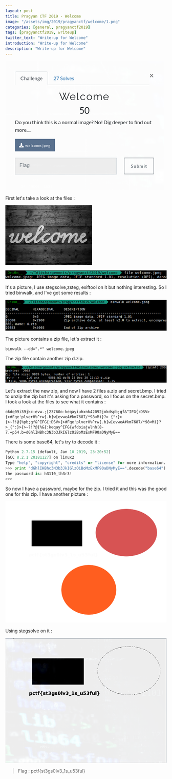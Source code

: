 ```yaml
---
layout: post
title: Pragyan CTF 2019 - Welcome
image: "/assets/img/2019/pragyanctf/welcome/1.png"
categories: [general, pragyanctf2019]
tags: [pragyanctf2019, writeup]
twitter_text: "Write-up for Welcome"
introduction: "Write-up for Welcome"
description: "Write-up for Welcome"
---
```


![](/assets/img/2019/pragyanctf/welcome/1.png)

First let's take a look at the files :

![](/assets/img/2019/pragyanctf/welcome/welcome.jpeg)

![](/assets/img/2019/pragyanctf/welcome/2.png)

It's a picture, I use stegsolve,zsteg, exiftool on it but nothing interesting. So I tried binwalk, and I've got some results :

![](/assets/img/2019/pragyanctf/welcome/3.png)

The picture contains a zip file, let's extract it :

```
binwalk --dd=".*" welcome.jpeg
```

The zip file contain another zip d.zip.

![](/assets/img/2019/pragyanctf/welcome/4.png)

Let's extract the new zip, and now I have 2 files a.zip and secret.bmp. I tried to unzip the zip but it's asking for a password, so I focus on the secret.bmp. I took a look at the files to see what it contains :

```
okdq09i39jkc-evw.;[23760o-keqayiuhxnk42092jokdspb;gf&^IFG{:DSV>{>#Fqe'plverH%^rw[.b]w[evweA#km7687/*98<M)}?>_{":}>{>~?!@{%pb;gf&^IFG{:DSV>{>#Fqe'plverH%^rw[.b]w[evweA#km7687/*98<M)}?>_{":}>{>~?!?@{%&{:keqay^IFG{wfdoiajwlnh[8-7.=p54.b=dGhlIHBhc3N3b3JkIGlzOiBoMzExMF90aDNyMyE==
```

There is some base64, let's try to decode it :

```python
Python 2.7.15 (default, Jan 10 2019, 23:20:52) 
[GCC 8.2.1 20181127] on linux2
Type "help", "copyright", "credits" or "license" for more information.
>>> print "dGhlIHBhc3N3b3JkIGlzOiBoMzExMF90aDNyMyE==".decode("base64")
the password is: h3110_th3r3!
>>> 
```

So now I have a password, maybe for the zip. I tried it and this was the good one for this zip.
I have another picture :

![](/assets/img/2019/pragyanctf/welcome/a.png)

Using stegsolve on it : 

![](/assets/img/2019/pragyanctf/welcome/5.png)

> Flag : pctf{st3gs0lv3_1s_u53ful}